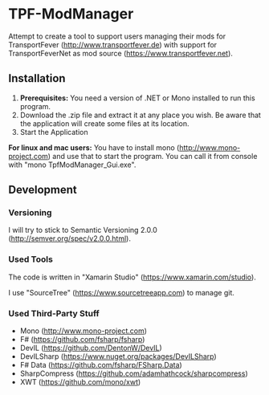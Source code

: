 # TPF-ModManager
Attempt to create a tool to support users managing their mods for TransportFever (http://www.transportfever.de) with support for TransportFeverNet as mod source (https://www.transportfever.net).

## Installation
1. **Prerequisites:** You need a version of .NET or Mono installed to run this program.
2. Download the .zip file and extract it at any place you wish. Be aware that the application will create some files at its location.
3. Start the Application

**For linux and mac users:** You have to install mono (http://www.mono-project.com) and use that to start the program. You can call it from console with "mono TpfModManager_Gui.exe".
  
## Development
### Versioning
I will try to stick to Semantic Versioning 2.0.0 (http://semver.org/spec/v2.0.0.html).

### Used Tools
The code is written in "Xamarin Studio" (https://www.xamarin.com/studio).

I use "SourceTree" (https://www.sourcetreeapp.com) to manage git.

### Used Third-Party Stuff
* Mono (http://www.mono-project.com)
* F# (https://github.com/fsharp/fsharp)
* DevIL (https://github.com/DentonW/DevIL)
* DevILSharp (https://www.nuget.org/packages/DevILSharp)
* F# Data (https://github.com/fsharp/FSharp.Data)
* SharpCompress (https://github.com/adamhathcock/sharpcompress)
* XWT (https://github.com/mono/xwt)
